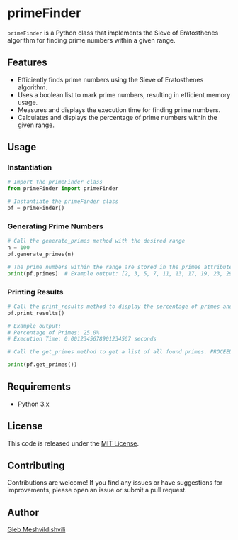 # primeFinder

`primeFinder` is a Python class that implements the Sieve of Eratosthenes algorithm for finding prime numbers within a given range.

## Features

- Efficiently finds prime numbers using the Sieve of Eratosthenes algorithm.
- Uses a boolean list to mark prime numbers, resulting in efficient memory usage.
- Measures and displays the execution time for finding prime numbers.
- Calculates and displays the percentage of prime numbers within the given range.

## Usage

### Instantiation

```python
# Import the primeFinder class
from primeFinder import primeFinder

# Instantiate the primeFinder class
pf = primeFinder()
```

### Generating Prime Numbers

```python
# Call the generate_primes method with the desired range
n = 100
pf.generate_primes(n)

# The prime numbers within the range are stored in the primes attribute
print(pf.primes)  # Example output: [2, 3, 5, 7, 11, 13, 17, 19, 23, 29, 31, 37, 41, 43, 47, 53, 59, 61, 67, 71, 73, 79, 83, 89, 97]
```

### Printing Results

```python
# Call the print_results method to display the percentage of primes and execution time
pf.print_results()

# Example output:
# Percentage of Primes: 25.0%
# Execution Time: 0.0012345678901234567 seconds

# Call the get_primes method to get a list of all found primes. PROCEED WITH CAUTION.

print(pf.get_primes())
```

## Requirements

- Python 3.x

## License

This code is released under the [MIT License](LICENSE).

## Contributing

Contributions are welcome! If you find any issues or have suggestions for improvements, please open an issue or submit a pull request.

## Author

[Gleb Meshvildishvili](https://github.com/FelixTheSapiens)
